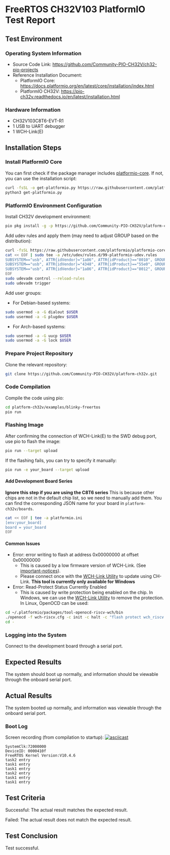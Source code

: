 # FreeRTOS CH32V103 PlatformIO Test Report

## Test Environment

### Operating System Information

- Source Code Link: https://github.com/Community-PIO-CH32V/ch32-pio-projects
- Reference Installation Document:
    - PlatformIO Core: https://docs.platformio.org/en/latest/core/installation/index.html
    - PlatformIO CH32V: https://pio-ch32v.readthedocs.io/en/latest/installation.html

### Hardware Information

- CH32V103C8T6-EVT-R1
- 1 USB to UART debugger
- 1 WCH-Link(E)

## Installation Steps

### Install PlatformIO Core

You can first check if the package manager includes [platformio-core](https://archlinux.org/packages/?name=platformio-core). If not, you can use the installation script:

```bash
curl -fsSL -o get-platformio.py https://raw.githubusercontent.com/platformio/platformio-core-installer/master/get-platformio.py
python3 get-platformio.py
```

### PlatformIO Environment Configuration

Install CH32V development environment:
```bash
pio pkg install -g -p https://github.com/Community-PIO-CH32V/platform-ch32v.git
```

Add udev rules and apply them (may need to adjust GROUP based on the distribution):
```bash
curl -fsSL https://raw.githubusercontent.com/platformio/platformio-core/develop/platformio/assets/system/99-platformio-udev.rules | sudo tee /etc/udev/rules.d/99-platformio-udev.rules
cat << EOF | sudo tee -a /etc/udev/rules.d/99-platformio-udev.rules
SUBSYSTEM=="usb", ATTR{idVendor}="1a86", ATTR{idProduct}=="8010", GROUP="plugdev"
SUBSYSTEM=="usb", ATTR{idVendor}="4348", ATTR{idProduct}=="55e0", GROUP="plugdev"
SUBSYSTEM=="usb", ATTR{idVendor}="1a86", ATTR{idProduct}=="8012", GROUP="plugdev"
EOF
sudo udevadm control --reload-rules
sudo udevadm trigger
```

Add user groups:
- For Debian-based systems:
```bash
sudo usermod -a -G dialout $USER
sudo usermod -a -G plugdev $USER
```
- For Arch-based systems:
```bash
sudo usermod -a -G uucp $USER
sudo usermod -a -G lock $USER
```

### Prepare Project Repository

Clone the relevant repository:
```bash
git clone https://github.com/Community-PIO-CH32V/platform-ch32v.git
```

### Code Compilation

Compile the code using pio:
```bash
cd platform-ch32v/examples/blinky-freertos
pio run
```

### Flashing Image

After confirming the connection of WCH-Link(E) to the SWD debug port, use pio to flash the image:
```bash
pio run --target upload
```

If the flashing fails, you can try to specify it manually:
```bash
pio run -e your_board --target upload
```

#### Add Development Board Series

**Ignore this step if you are using the C8T6 series**
This is because other chips are not in the default chip list, so we need to manually add them. You can find the corresponding JSON name for your board in `platform-ch32v/boards`.
```bash
cat << EOF | tee -a platformio.ini
[env:your_board]
board = your_board
EOF
```

#### Common Issues

- Error: error writing to flash at address 0x00000000 at offset 0x00000000
    - This is caused by a low firmware version of WCH-Link. (See [important-notices](https://github.com/Community-PIO-CH32V/platform-ch32v?tab=readme-ov-file#important-notices)).
    - Please connect once with the [WCH-Link Utility](https://www.wch.cn/downloads/WCH-LinkUtility_ZIP.html) to update using CH-Link. **This tool is currently only available for Windows**
- Error: Read-Protect Status Currently Enabled
    - This is caused by write protection being enabled on the chip. In Windows, we can use the [WCH-Link Utility](https://www.wch.cn/downloads/WCH-LinkUtility_ZIP.html) to remove the protection. In Linux, OpenOCD can be used:
```bash
cd ~/.platformio/packages/tool-openocd-riscv-wch/bin
./openocd -f wch-riscv.cfg -c init -c halt -c "flash protect wch_riscv 0 last  off " -c exit
cd -
```

### Logging into the System

Connect to the development board through a serial port.

## Expected Results

The system should boot up normally, and information should be viewable through the onboard serial port.

## Actual Results

The system booted up normally, and information was viewable through the onboard serial port.

### Boot Log

Screen recording (from compilation to startup):
[![asciicast](https://asciinema.org/a/IstntoTjF0bRKSFrRoOWQ1Th9.svg)](https://asciinema.org/a/IstntoTjF0bRKSFrRoOWQ1Th9)

```log
SystemClk:72000000
DeviceID: 0000410f
FreeRTOS Kernel Version:V10.4.6
task2 entry
task1 entry
task1 entry
task2 entry
task1 entry
task1 entry

```

## Test Criteria

Successful: The actual result matches the expected result.

Failed: The actual result does not match the expected result.

## Test Conclusion

Test successful.

